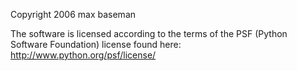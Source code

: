 Copyright 2006 max baseman

The software is licensed according to the terms of the PSF (Python Software Foundation) license found here: http://www.python.org/psf/license/